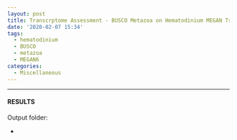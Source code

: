 ```yaml
---
layout: post
title: Transcrptome Assessment - BUSCO Metazoa on Hematodinium MEGAN Transcriptome
date: '2020-02-07 15:34'
tags: 
  - hematodinium
  - BUSCO
  - metazoa
  - MEGAN6
categories: 
  - Miscellaneous
---
```




---

#### RESULTS

Output folder:

- []()

